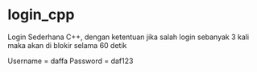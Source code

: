 # login_cpp
Login Sederhana C++, dengan ketentuan jika salah login sebanyak 3 kali maka akan di blokir selama 60 detik

Username = daffa
Password = daf123
